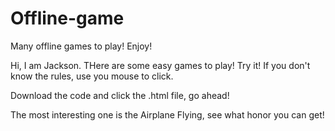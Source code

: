 # Offline-game
Many offline games to play! Enjoy!

Hi, I am Jackson.
THere are some easy games to play! Try it! 
If you don't know the rules, use you mouse to click.

Download the code and click the .html file, go ahead!


The most interesting one is the Airplane Flying, see what honor you can get!
